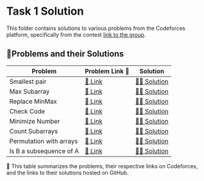 # Task 1 Solution

This folder contains solutions to various problems from the Codeforces platform, specifically from the contest [link to the group](https://codeforces.com/group/MWSDmqGsZm/contest/219774).

## 📌Problems and their Solutions

| Problem                  | Problem Link 🔗                                                                                  | Solution                                                                                                    |
|--------------------------|------------------------------------------------------------------------------------------------|-------------------------------------------------------------------------------------------------------------|
| Smallest pair            | [🔗 Link](https://codeforces.com/group/MWSDmqGsZm/contest/219774/problem/I)                        | [👨‍💻 Solution](https://github.com/redaelsayied/IEEE-CS-Rookies-2024/blob/main/Task-1/SmallestPair.cpp)         |
| Max Subarray             | [🔗 Link](https://codeforces.com/group/MWSDmqGsZm/contest/219774/problem/L)                        | [👨‍💻 Solution](https://github.com/redaelsayied/IEEE-CS-Rookies-2024/blob/main/Task-1/MaxSubarray.cpp)          |
| Replace MinMax           | [🔗 Link](https://codeforces.com/group/MWSDmqGsZm/contest/219774/problem/M)                        | [👨‍💻 Solution](https://github.com/redaelsayied/IEEE-CS-Rookies-2024/blob/main/Task-1/ReplaceMinMax.cpp)       |
| Check Code               | [🔗 Link](https://codeforces.com/group/MWSDmqGsZm/contest/219774/problem/N)                        | [👨‍💻 Solution](https://github.com/redaelsayied/IEEE-CS-Rookies-2024/blob/main/Task-1/CheckCode.cpp)           |
| Minimize Number          | [🔗 Link](https://codeforces.com/group/MWSDmqGsZm/contest/219774/problem/P)                        | [👨‍💻 Solution](https://github.com/redaelsayied/IEEE-CS-Rookies-2024/blob/main/Task-1/MinimizeNumber.cpp)      |
| Count Subarrays          | [🔗 Link](https://codeforces.com/group/MWSDmqGsZm/contest/219774/problem/Q)                        | [👨‍💻 Solution](https://github.com/redaelsayied/IEEE-CS-Rookies-2024/blob/main/Task-1/CountSubarrays.cpp)      |
| Permutation with arrays  | [🔗 Link](https://codeforces.com/group/MWSDmqGsZm/contest/219774/problem/R)                        | [👨‍💻 Solution](https://github.com/redaelsayied/IEEE-CS-Rookies-2024/blob/main/Task-1/PermutationArrays.cpp)  |
| Is B a subsequence of A  | [🔗 Link](https://codeforces.com/group/MWSDmqGsZm/contest/219774/problem/U)                        | [👨‍💻 Solution](https://github.com/redaelsayied/IEEE-CS-Rookies-2024/blob/main/Task-1/Is%20B%20a%20subsequence%20of%20A.cpp) |

📝 This table summarizes the problems, their respective links on Codeforces, and the links to their solutions hosted on GitHub.
